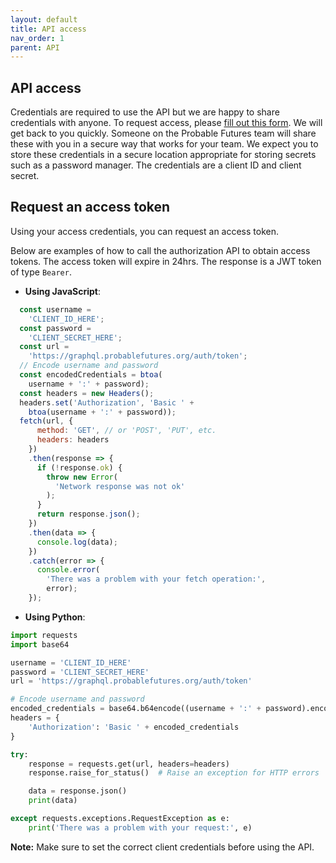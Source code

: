 ```yaml
---
layout: default
title: API access
nav_order: 1
parent: API
---
```


## API access

Credentials are required to use the API but we are happy to share credentials with anyone. To request access, please [fill out this form](https://airtable.com/shrOMfMgh7EoHajKN). We will get back to you quickly. Someone on the Probable Futures team will share these with you in a secure way that works for your team. We expect you to store these credentials in a secure location appropriate for storing secrets such as a password manager. The credentials are a client ID and client secret.

## Request an access token

Using your access credentials, you can request an access token.

Below are examples of how to call the authorization API to obtain access tokens. The access token will expire in 24hrs. The response is a JWT token of type `Bearer`.

- **Using JavaScript**:

```js
  const username =
    'CLIENT_ID_HERE';
  const password =
    'CLIENT_SECRET_HERE';
  const url =
    'https://graphql.probablefutures.org/auth/token';
  // Encode username and password
  const encodedCredentials = btoa(
    username + ':' + password);
  const headers = new Headers();
  headers.set('Authorization', 'Basic ' +
    btoa(username + ':' + password));
  fetch(url, {
      method: 'GET', // or 'POST', 'PUT', etc.
      headers: headers
    })
    .then(response => {
      if (!response.ok) {
        throw new Error(
          'Network response was not ok'
        );
      }
      return response.json();
    })
    .then(data => {
      console.log(data);
    })
    .catch(error => {
      console.error(
        'There was a problem with your fetch operation:',
        error);
    });
```

- **Using Python**:

```py
import requests
import base64

username = 'CLIENT_ID_HERE'
password = 'CLIENT_SECRET_HERE'
url = 'https://graphql.probablefutures.org/auth/token'

# Encode username and password
encoded_credentials = base64.b64encode((username + ':' + password).encode()).decode()
headers = {
    'Authorization': 'Basic ' + encoded_credentials
}

try:
    response = requests.get(url, headers=headers)
    response.raise_for_status()  # Raise an exception for HTTP errors

    data = response.json()
    print(data)

except requests.exceptions.RequestException as e:
    print('There was a problem with your request:', e)
```

**Note:** Make sure to set the correct client credentials before using the API.
